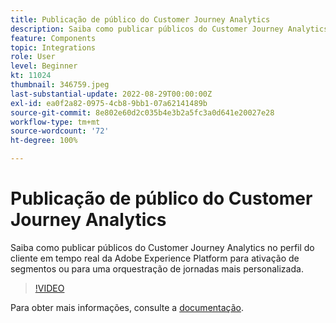 ```yaml
---
title: Publicação de público do Customer Journey Analytics
description: Saiba como publicar públicos do Customer Journey Analytics no perfil do cliente em tempo real da Adobe Experience Platform para ativação de segmentos ou para uma orquestração de jornadas mais personalizada.
feature: Components
topic: Integrations
role: User
level: Beginner
kt: 11024
thumbnail: 346759.jpeg
last-substantial-update: 2022-08-29T00:00:00Z
exl-id: ea0f2a82-0975-4cb8-9bb1-07a62141489b
source-git-commit: 8e802e60d2c035b4e3b2a5fc3a0d641e20027e28
workflow-type: tm+mt
source-wordcount: '72'
ht-degree: 100%

---
```


# Publicação de público do Customer Journey Analytics

Saiba como publicar públicos do Customer Journey Analytics no perfil do cliente em tempo real da Adobe Experience Platform para ativação de segmentos ou para uma orquestração de jornadas mais personalizada.

>[!VIDEO](https://video.tv.adobe.com/v/3414167/?quality=12&learn=on&captions=por_br)

Para obter mais informações, consulte a [documentação](https://experienceleague.adobe.com/docs/analytics-platform/using/cja-components/audiences/audiences-overview.html?lang=pt-BR).
